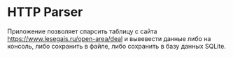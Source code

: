# HTTP Parser
Приложение позволяет спарсить таблицу с сайта https://www.lesegais.ru/open-area/deal и вывевести данные либо на консоль,
либо сохранить в файле, либо сохранить в базу данных SQLite.
